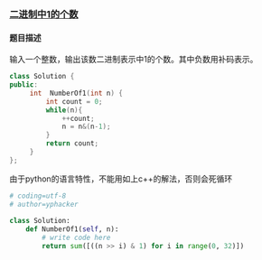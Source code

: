 ### [二进制中1的个数](https://www.nowcoder.com/practice/8ee967e43c2c4ec193b040ea7fbb10b8?tpId=13&tqId=11164&tPage=1&rp=1&ru=%2Fta%2Fcoding-interviews&qru=%2Fta%2Fcoding-interviews%2Fquestion-ranking)
#### 题目描述
输入一个整数，输出该数二进制表示中1的个数。其中负数用补码表示。
```c++
class Solution {
public:
     int  NumberOf1(int n) {
         int count = 0;
         while(n){
             ++count;
             n = n&(n-1);
         }
         return count;
     }
};
```

由于python的语言特性，不能用如上c++的解法，否则会死循环
```python
# coding=utf-8                                             
# author=yphacker                                          
                                                           
class Solution:                                            
    def NumberOf1(self, n):                                
        # write code here                                  
        return sum([((n >> i) & 1) for i in range(0, 32)]) 
```